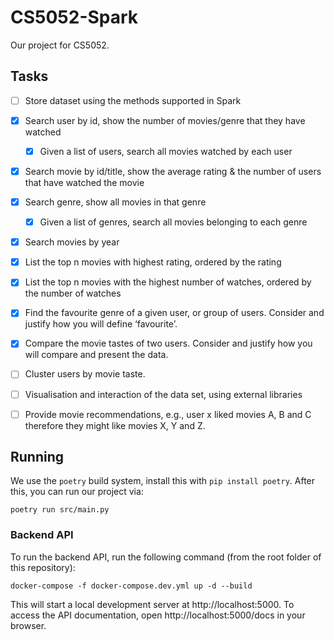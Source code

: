 # CS5052-Spark

Our project for CS5052.

## Tasks

- [ ] Store dataset using the methods supported in Spark
- [x] Search user by id, show the number of movies/genre that they have watched
  - [x] Given a list of users, search all movies watched by each user
- [x] Search movie by id/title, show the average rating & the number of users that have watched the movie
- [x] Search genre, show all movies in that genre
  - [x] Given a list of genres, search all movies belonging to each genre
- [x] Search movies by year
- [x] List the top n movies with highest rating, ordered by the rating
- [x] List the top n movies with the highest number of watches, ordered by the number of watches

- [x] Find the favourite genre of a given user, or group of users. Consider and justify how you will define ‘favourite’.
- [x] Compare the movie tastes of two users. Consider and justify how you will compare and present the data.

- [ ] Cluster users by movie taste.
- [ ] Visualisation and interaction of the data set, using external libraries
- [ ] Provide movie recommendations, e.g., user x liked movies A, B and C therefore they might like movies X, Y and Z.

## Running

We use the `poetry` build system, install this with `pip install poetry`.
After this, you can run our project via:

```
poetry run src/main.py
```

### Backend API

To run the backend API, run the following command (from the root folder of this repository):

```
docker-compose -f docker-compose.dev.yml up -d --build
```

This will start a local development server at http://localhost:5000.
To access the API documentation, open http://localhost:5000/docs in your browser.
